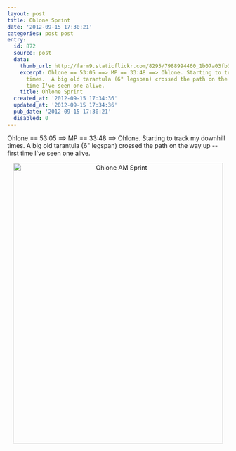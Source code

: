 ```yaml
---
layout: post
title: Ohlone Sprint
date: '2012-09-15 17:30:21'
categories: post post
entry:
  id: 872
  source: post
  data:
    thumb_url: http://farm9.staticflickr.com/8295/7988994460_1b07a03fb3_q.jpg
    excerpt: Ohlone == 53:05 ==> MP == 33:48 ==> Ohlone. Starting to track my downhill
      times.  A big old tarantula (6" legspan) crossed the path on the way up.  First
      time I've seen one alive.
    title: Ohlone Sprint
  created_at: '2012-09-15 17:34:36'
  updated_at: '2012-09-15 17:34:36'
  pub_date: '2012-09-15 17:30:21'
  disabled: 0
---
```

Ohlone == 53:05 ==> MP == 33:48 ==> Ohlone. Starting to track my downhill times.  A big old tarantula (6" legspan) crossed the path on the way up -- first time I've seen one alive.

<div style="text-align:center;"><a href="http://www.flickr.com/photos/thenobot/7988994460/" title="Ohlone AM Sprint by thenobot, on Flickr"><img src="http://farm9.staticflickr.com/8295/7988994460_1b07a03fb3_z.jpg" width="478" height="640" alt="Ohlone AM Sprint"></a></div>
